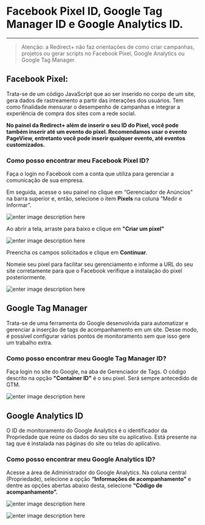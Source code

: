 ﻿# Facebook Pixel ID, Google Tag Manager ID e Google Analytics ID.

<hr>

> Atenção: a Redirect+ não faz orientações de como criar campanhas, projetos ou gerar scripts no Facebook Pixel, Google Analytics ou Google Tag Manager.

## Facebook Pixel:

Trata-se de um código JavaScript que ao ser inserido no corpo de um site, gera dados de rastreamento a partir das interações dos usuários. Tem como finalidade mensurar o desempenho de campanhas e integrar a experiência de compra dos sites com a rede social.

<b>No painel da Redirect+ além de inserir o seu ID do Pixel, você pode também inserir até um evento do pixel. Recomendamos usar o evento PageView, entretanto você pode inserir qualquer evento, até eventos customizados.</b>

### Como posso encontrar meu Facebook Pixel ID?

Faça o login no Facebook com a conta que utiliza para gerenciar a comunicação de sua empresa.

Em seguida, acesse o seu painel no clique em “Gerenciador de Anúncios” na barra superior e, então, selecione o item  **Pixels**  na coluna “Medir e Informar”.

![enter image description here](https://rockcontent.com/br/wp-content/uploads/sites/2/2020/03/1-pixel-do-facebook-1.png.webp)

Ao abrir a tela, arraste para baixo e clique em **"Criar um pixel"**

![enter image description here](https://rockcontent.com/br/wp-content/uploads/sites/2/2020/03/criar-pixel-1.png.webp)

Preencha os campos solicitados e clique em  **Continuar**.

Nomeie seu pixel para facilitar seu gerenciamento e informe a URL do seu site corretamente para que o Facebook verifique a instalação do pixel posteriormente.

![enter image description here](https://rockcontent.com/br/wp-content/uploads/sites/2/2020/03/criar-pixel-do-facebook-1.png.webp)


## Google Tag Manager

Trata-se de uma ferramenta do Google desenvolvida para automatizar e gerenciar a inserção de tags de acompanhamento em um site. Desse modo, é possível configurar vários pontos de monitoramento sem que isso gere um trabalho extra.

### Como posso encontrar meu Google Tag Manager ID?

Faça login no site do Google, na aba de Gerenciador de Tags.
O código descrito na opção **"Container ID"** é o seu pixel. Será sempre antecedido de GTM.

![enter image description here](https://ucarecdn.com/404a4c3b-91c3-49e2-a411-52686558e248/)


## Google Analytics ID

O ID de monitoramento do Google Analytics é o identificador da Propriedade que reúne os dados do seu site ou aplicativo. Está presente na tag que é instalada nas páginas do site ou telas do aplicativo.

### Como posso encontrar meu Google Analytics ID?

Acesse a área de Administrador do Google Analytics. 
Na coluna central (Propriedade), selecione a opção **“Informações de acompanhamento”** e dentre as opções abertas abaixo desta, selecione **“Código de acompanhamento”.**

![enter image description here](https://lume.cc/wp-content/uploads/2018/06/post-3-img-1-1024x601.png)

![enter image description here](https://lume.cc/wp-content/uploads/2018/06/post-3-img-2-1024x599.png)
